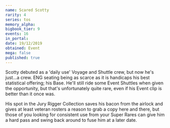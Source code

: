 ```yaml
---
name: Scared Scotty
rarity: 4
series: tos
memory_alpha:
bigbook_tier: 9
events: 16
in_portal:
date: 19/12/2019
obtained: Event
mega: false
published: true
---
```


Scotty debuted as a 'daily use' Voyage and Shuttle crew, but now he's just...a crew. ENG seating being as scarce as it is handicaps his best statistical offering; his Base. He'll still ride some Event Shuttles when given the opportunity, but that's unfortunately quite rare, even if his Event clip is better than it once was.

His spot in the Jury Rigger Collection saves his bacon from the airlock and gives at least veteran rosters a reason to grab a copy here and there, but those of you looking for consistent use from your Super Rares can give him a hard pass and swing back around to fuse him at a later date.
